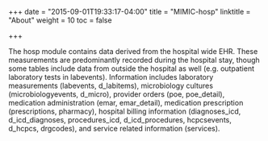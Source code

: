+++
date = "2015-09-01T19:33:17-04:00"
title = "MIMIC-hosp"
linktitle = "About"
weight = 10
toc = false

+++

The hosp module contains data derived from the hospital wide EHR. These measurements are predominantly recorded during the hospital stay, though some tables include data from outside the hospital as well (e.g. outpatient laboratory tests in labevents). Information includes laboratory measurements (labevents, d_labitems), microbiology cultures (microbiologyevents, d_micro), provider orders (poe, poe_detail), medication administration (emar, emar_detail), medication prescription (prescriptions, pharmacy), hospital billing information (diagnoses_icd, d_icd_diagnoses, procedures_icd, d_icd_procedures, hcpcsevents, d_hcpcs, drgcodes), and service related information (services).
